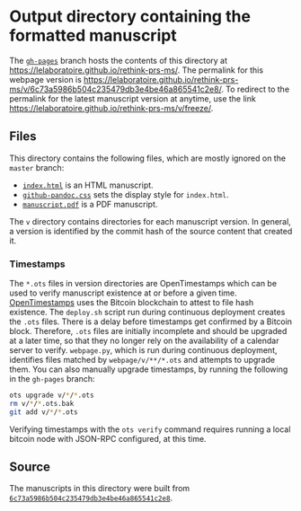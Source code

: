 # Output directory containing the formatted manuscript

The [`gh-pages`](https://github.com/lelaboratoire/rethink-prs-ms/tree/gh-pages) branch hosts the contents of this directory at https://lelaboratoire.github.io/rethink-prs-ms/.
The permalink for this webpage version is https://lelaboratoire.github.io/rethink-prs-ms/v/6c73a5986b504c235479db3e4be46a865541c2e8/.
To redirect to the permalink for the latest manuscript version at anytime, use the link https://lelaboratoire.github.io/rethink-prs-ms/v/freeze/.

## Files

This directory contains the following files, which are mostly ignored on the `master` branch:

+ [`index.html`](index.html) is an HTML manuscript.
+ [`github-pandoc.css`](github-pandoc.css) sets the display style for `index.html`.
+ [`manuscript.pdf`](manuscript.pdf) is a PDF manuscript.

The `v` directory contains directories for each manuscript version.
In general, a version is identified by the commit hash of the source content that created it.

### Timestamps

The `*.ots` files in version directories are OpenTimestamps which can be used to verify manuscript existence at or before a given time.
[OpenTimestamps](https://opentimestamps.org/) uses the Bitcoin blockchain to attest to file hash existence.
The `deploy.sh` script run during continuous deployment creates the `.ots` files.
There is a delay before timestamps get confirmed by a Bitcoin block.
Therefore, `.ots` files are initially incomplete and should be upgraded at a later time, so that they no longer rely on the availability of a calendar server to verify.
`webpage.py`, which is run during continuous deployment, identifies files matched by `webpage/v/**/*.ots` and attempts to upgrade them.
You can also manually upgrade timestamps, by running the following in the `gh-pages` branch:

```sh
ots upgrade v/*/*.ots
rm v/*/*.ots.bak
git add v/*/*.ots
```

Verifying timestamps with the `ots verify` command requires running a local bitcoin node with JSON-RPC configured, at this time.

## Source

The manuscripts in this directory were built from
[`6c73a5986b504c235479db3e4be46a865541c2e8`](https://github.com/lelaboratoire/rethink-prs-ms/commit/6c73a5986b504c235479db3e4be46a865541c2e8).

